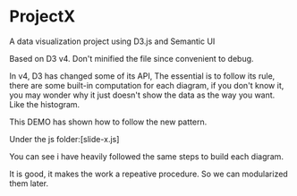 # ProjectX
A data visualization project using D3.js and Semantic UI

Based on D3 v4.
Don't minified the file since convenient to debug.

In v4, D3 has changed some of its API, The essential is to follow its rule, there are some built-in computation for each diagram, if you don't know it, you may wonder why it just doesn't show the data as the way you want. Like the histogram.

This DEMO has shown how to follow the new pattern.

Under the js folder:[slide-x.js]

You can see i have heavily followed the same steps to build each diagram. 

It is good, it makes the work a repeative procedure. So we can modularized them later.
